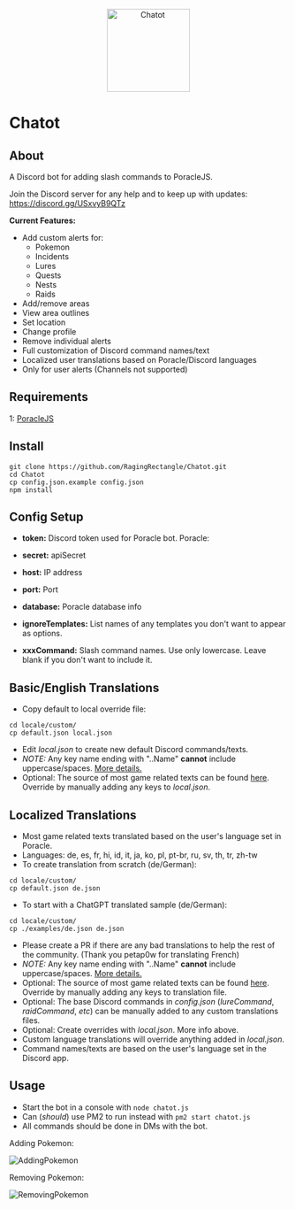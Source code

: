 <p align="center">
  <img width="150" alt="Chatot" src="https://github.com/RagingRectangle/Chatot/assets/33229005/45855b66-8d07-4368-88fa-79c9cb6f65d6">
</p>

# Chatot

## About
A Discord bot for adding slash commands to PoracleJS.

Join the Discord server for any help and to keep up with updates: https://discord.gg/USxvyB9QTz


**Current Features:**
- Add custom alerts for:
  - Pokemon
  - Incidents
  - Lures
  - Quests
  - Nests
  - Raids
- Add/remove areas
- View area outlines
- Set location
- Change profile
- Remove individual alerts
- Full customization of Discord command names/text
- Localized user translations based on Poracle/Discord languages
- Only for user alerts (Channels not supported)


## Requirements
1: [PoracleJS](https://github.com/KartulUdus/PoracleJS)


## Install
```
git clone https://github.com/RagingRectangle/Chatot.git
cd Chatot
cp config.json.example config.json
npm install
```

## Config Setup
- **token:** Discord token used for Poracle bot.
Poracle:
 - **secret:** apiSecret
 - **host:** IP address
 - **port:** Port
 - **database:** Poracle database info

- **ignoreTemplates:** List names of any templates you don't want to appear as options.
- **xxxCommand:** Slash command names. Use only lowercase. Leave blank if you don't want to include it.


## Basic/English Translations
- Copy default to local override file:
```
cd locale/custom/
cp default.json local.json
```
- Edit *local.json* to create new default Discord commands/texts.
- _NOTE:_ Any key name ending with "..Name" __cannot__ include uppercase/spaces. [More details.](https://discord.com/developers/docs/interactions/application-commands#application-command-object-application-command-naming)
- Optional: The source of most game related texts can be found [here](https://raw.githubusercontent.com/WatWowMap/pogo-translations/master/static/enRefMerged/en.json). Override by manually adding any keys to *local.json*.


## Localized Translations
- Most game related texts translated based on the user's language set in Poracle.
- Languages: de, es, fr, hi, id, it, ja, ko, pl, pt-br, ru, sv, th, tr, zh-tw
- To create translation from scratch (de/German):
```
cd locale/custom/
cp default.json de.json
```
- To start with a ChatGPT translated sample (de/German):
```
cd locale/custom/
cp ./examples/de.json de.json
```
- Please create a PR if there are any bad translations to help the rest of the community. (Thank you petap0w for translating French)
- _NOTE:_ Any key name ending with "..Name" __cannot__ include uppercase/spaces. [More details.](https://discord.com/developers/docs/interactions/application-commands#application-command-object-application-command-naming)
- Optional: The source of most game related texts can be found [here](https://raw.githubusercontent.com/WatWowMap/pogo-translations/master/static/enRefMerged/en.json). Override by manually adding any keys to translation file.
- Optional: The base Discord commands in *config.json* (*lureCommand*, *raidCommand*, *etc*) can be manually added to any custom translations files.
- Optional: Create overrides with *local.json*. More info above.
- Custom language translations will override anything added in *local.json*.
- Command names/texts are based on the user's language set in the Discord app.

## Usage
- Start the bot in a console with `node chatot.js`
- Can (*should*) use PM2 to run instead with `pm2 start chatot.js`
- All commands should be done in DMs with the bot.


Adding Pokemon:

![AddingPokemon](https://i.imgur.com/K4LtGPo.gif)


Removing Pokemon:

![RemovingPokemon](https://i.imgur.com/69r08Hr.gif)